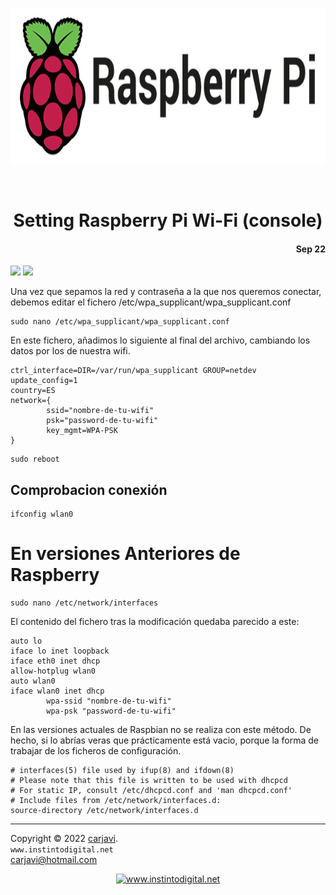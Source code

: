 <p align="center"><img src="https://raw.githubusercontent.com/carjavi/raspberry-pi-code/master/img/raspberry_pi_logo.jpg" height="250" alt=" " /></p>
<br>
<h1 align="center">Setting Raspberry Pi Wi-Fi (console)</h1> 
<h4 align="right">Sep 22</h4>

<img src="https://img.shields.io/badge/OS%20-Raspbian%20GNU%2FLinux%2011%20(bulleye)-yellowgreen">
<img src="https://img.shields.io/badge/Hardware-Raspberry%20ver%204-red">


Una vez que sepamos la red y contraseña a la que nos queremos conectar, debemos editar el fichero /etc/wpa_supplicant/wpa_supplicant.conf
```
sudo nano /etc/wpa_supplicant/wpa_supplicant.conf
```
En este fichero, añadimos lo siguiente al final del archivo, cambiando los datos por los de nuestra wifi.
```
ctrl_interface=DIR=/var/run/wpa_supplicant GROUP=netdev
update_config=1
country=ES
network={
        ssid="nombre-de-tu-wifi"
        psk="password-de-tu-wifi"
        key_mgmt=WPA-PSK
}
```
```
sudo reboot
```
## Comprobacion conexión 
```
ifconfig wlan0
```

# En versiones Anteriores de Raspberry
```
sudo nano /etc/network/interfaces
```
El contenido del fichero tras la modificación quedaba parecido a este:
```
auto lo
iface lo inet loopback
iface eth0 inet dhcp
allow-hotplug wlan0
auto wlan0
iface wlan0 inet dhcp
        wpa-ssid "nombre-de-tu-wifi"
        wpa-psk "password-de-tu-wifi"
```
En las versiones actuales de Raspbian no se realiza con este método. De hecho, si lo abrías veras que prácticamente está vacio, porque la forma de trabajar de los ficheros de configuración.
```
# interfaces(5) file used by ifup(8) and ifdown(8)
# Please note that this file is written to be used with dhcpcd
# For static IP, consult /etc/dhcpcd.conf and 'man dhcpcd.conf'
# Include files from /etc/network/interfaces.d:
source-directory /etc/network/interfaces.d
```



---
Copyright &copy; 2022 [carjavi](https://github.com/carjavi). <br>
```www.instintodigital.net``` <br>
carjavi@hotmail.com <br>
<p align="center">
    <a href="https://instintodigital.net/" target="_blank"><img src="https://raw.githubusercontent.com/carjavi/raspberry-pi-code/master/img/developer.png" height="100" alt="www.instintodigital.net"></a>
</p>

